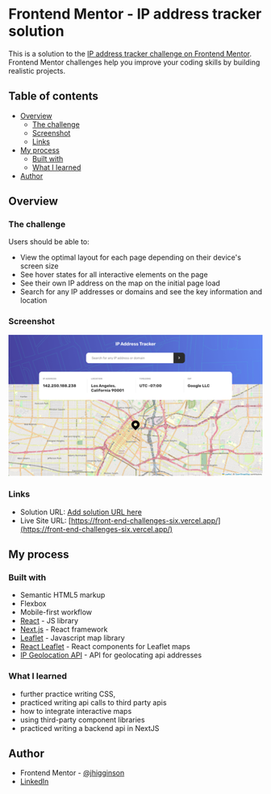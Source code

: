 # Frontend Mentor - IP address tracker solution

This is a solution to the [IP address tracker challenge on Frontend Mentor](https://www.frontendmentor.io/challenges/ip-address-tracker-I8-0yYAH0). Frontend Mentor challenges help you improve your coding skills by building realistic projects. 

## Table of contents

- [Overview](#overview)
  - [The challenge](#the-challenge)
  - [Screenshot](#screenshot)
  - [Links](#links)
- [My process](#my-process)
  - [Built with](#built-with)
  - [What I learned](#what-i-learned)
- [Author](#author)

## Overview

### The challenge

Users should be able to:

- View the optimal layout for each page depending on their device's screen size
- See hover states for all interactive elements on the page
- See their own IP address on the map on the initial page load
- Search for any IP addresses or domains and see the key information and location

### Screenshot

![](./screenshot.png)

### Links

- Solution URL: [Add solution URL here](https://your-solution-url.com)
- Live Site URL: [https://front-end-challenges-six.vercel.app/](https://front-end-challenges-six.vercel.app/)

## My process

### Built with

- Semantic HTML5 markup
- Flexbox
- Mobile-first workflow
- [React](https://reactjs.org/) - JS library
- [Next.js](https://nextjs.org/) - React framework
- [Leaflet](https://leafletjs.com/) - Javascript map library
- [React Leaflet](https://react-leaflet.js.org/) - React components for Leaflet maps
- [IP Geolocation API](https://geo.ipify.org/) - API for geolocating api addresses

### What I learned

- further practice writing CSS,
- practiced writing api calls to third party apis
- how to integrate interactive maps
- using third-party component libraries
- practiced writing a backend api in NextJS

## Author

- Frontend Mentor - [@jhigginson](https://www.frontendmentor.io/profile/jhigginson)
- [LinkedIn](https://www.linkedin.com/in/johnmhigginson/)

